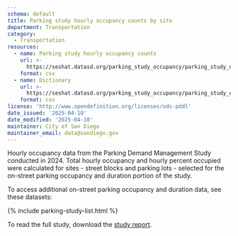 ```yaml
---
schema: default
title: Parking study hourly occupancy counts by site
department: Transportation
category:
  - Transportation
resources:
  - name: Parking study hourly occupancy counts
    url: >-
      https://seshat.datasd.org/parking_study_occupancy/parking_study_occupancy_datasd.csv
    format: csv
  - name: Dictionary
    url: >-
      https://seshat.datasd.org/parking_study_occupancy/parking_study_occupancy_dictionary_datasd.csv
    format: csv
license: 'http://www.opendefinition.org/licenses/odc-pddl'
date_issued: '2025-04-10'
date_modified: '2025-04-10'
maintainer: City of San Diego
maintainer_email: data@sandiego.gov
---
```

Hourly occupancy data from the Parking Demand Management Study conducted in 2024. Total hourly occupancy and hourly percent occupied were calculated for sites - street blocks and parking lots - selected for the on-street parking occupancy and duration portion of the study.

<!--more-->

To access additional on-street parking occupancy and duration data, see these datasets:

{% include parking-study-list.html %}

To read the full study, download the [study report](http://seshat.datasd.org/parking_study_summary/FINAL%20San%20Diego_Parking%20Demand%20Management%20Study_01.21.2025.pdf).
